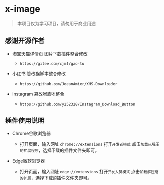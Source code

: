 # x-image

> 本项目仅为学习项目，请勿用于商业用途

## 感谢开源作者

- 淘宝天猫详情页 图片下载插件整合修改
  + `https://gitee.com/cjmf/gao-tu`

- 小红书 篡改猴脚本整合修改
  + `https://github.com/JoeanAmier/XHS-Downloader`

- instagram 篡改猴脚本整合
  + `https://github.com/y252328/Instagram_Download_Button`


## 插件使用说明

- Chrome谷歌浏览器
  + 打开页面，输入网址 `chrome://extensions` 打开`开发者模式` 点击`加载已解压的扩展程序`，选择下载的插件文件夹即可。

- Edge微软浏览器
  + 打开页面，输入网址 `edge://extensions` 打开`开发人员模式` 点击`加载解压缩的扩展`，选择下载的插件文件夹即可。